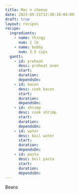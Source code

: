 ```yaml
---
title: Mac n cheese
date: 2023-05-21T12:30:18-04:00
draft: true
layout: recipes
recipe:
  ingredients:
    - name: thingy
      num: 1 lb
    - name: bobby
      num: 2.5 cups
  gantt:
    - id: preheat
      desc: preheat oven
      start:
      duration:
      dependsOn:
    - id: bacon
      desc: cook bacon
      start:
      duration:
      dependsOn:
    - id: shrimp
      desc: cook shrimp
      start:
      duration:
      dependsOn:
    - id: water
      desc: boil water
      start:
      duration:
      dependsOn:
    - id: pasta
      desc: boil pasta
      start:
      duration:
      dependsOn:
---
```


Beans
